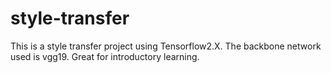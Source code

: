 # style-transfer
This is a style transfer project using Tensorflow2.X. The backbone network used is vgg19. Great for introductory learning.
